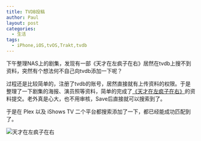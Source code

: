 ```yaml
---
title: TVDB投稿
author: Paul
layout: post
categories:
  - 生活
tags:
  - iPhone,iOS,tvOS,Trakt,tvdb
---
```

下午整理NAS上的剧集，发现有一部《天才在左疯子在右》居然在tvdb上搜不到资料，突然有个想法何不自己向tvdb添加一下呢？

过程还是比较简单的，注册了tvdb的账号，居然直接就有上传资料的权限。于是整理了一下剧集的海报、演员照等资料，简单的完成了[《天才在左疯子在右》](https://www.thetvdb.com/series/alpha-beta)的资料提交。老外真是心大，也不用审核，Save后直接就可以搜索到了。

于是在 Plex 以及 iShows TV 二个平台都搜索添加了一下，都已经能成功匹配到了。

![天才在左疯子在右](http://imgs.paulreina.com/2018-0406/iShows-TV2.jpg)



